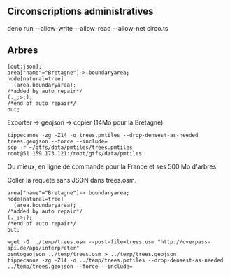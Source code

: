 ## Circonscriptions administratives

deno run --allow-write --allow-read --allow-net circo.ts

## Arbres

```
[out:json];
area["name"="Bretagne"]->.boundaryarea;
node[natural=tree]
  (area.boundaryarea);
/*added by auto repair*/
(._;>;);
/*end of auto repair*/
out;
```

Exporter -> geojson -> copier (14Mo pour la Bretagne)

```
tippecanoe -zg -Z14 -o trees.pmtiles --drop-densest-as-needed trees.geojson --force --include=
scp -r ~/gtfs/data/pmtiles/trees.pmtiles root@51.159.173.121:/root/gtfs/data/pmtiles

```

Ou mieux, en ligne de commande pour la France et ses 500 Mo d'arbres 

Coller la requête sans JSON dans trees.osm. 
``` 
area["name"="Bretagne"]->.boundaryarea;
node[natural=tree]
  (area.boundaryarea);
/*added by auto repair*/
(._;>;);
/*end of auto repair*/
out;
``` 
```
wget -O ../temp/trees.osm --post-file=trees.osm "http://overpass-api.de/api/interpreter"
osmtogeojson ../temp/trees.osm > ../temp/trees.geojson
tippecanoe -zg -Z14 -o ../temp/trees.pmtiles --drop-densest-as-needed ../temp/trees.geojson --force --include=
```

